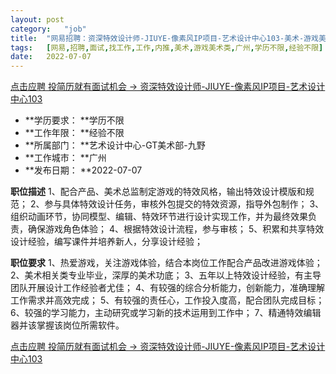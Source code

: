 ```yaml
---
layout:	post
category:	"job"
title:	"网易招聘：资深特效设计师-JIUYE-像素风IP项目-艺术设计中心103-美术-游戏美术类-广州学历不限经验不限"
tags:	[网易,招聘,面试,找工作,工作,内推,美术,游戏美术类,广州,学历不限,经验不限]
date:	2022-07-07
---
```


[点击应聘 投简历就有面试机会 -> 资深特效设计师-JIUYE-像素风IP项目-艺术设计中心103](http://mobile.bole.netease.com/bole/boleDetail?id=38099&employeeId=346f03c3cda5f04c&key=all)



- **学历要求： **学历不限
- **工作年限： **经验不限
- **所属部门： **艺术设计中心-GT美术部-九野
- **工作城市： **广州
- **发布日期： **2022-07-07



**职位描述**
1、配合产品、美术总监制定游戏的特效风格，输出特效设计模版和规范；
2、参与具体特效设计任务，审核外包提交的特效资源，指导外包制作；
3、组织动画环节，协同模型、编辑、特效环节进行设计实现工作，并为最终效果负责，确保游戏角色体验；
4、根据特效设计流程，参与审核；
5、积累和共享特效设计经验，编写课件并培养新人，分享设计经验；



**职位要求**
1、热爱游戏，关注游戏体验，结合本岗位工作配合产品改进游戏体验；
2、美术相关类专业毕业，深厚的美术功底；
3、五年以上特效设计经验，有主导团队开展设计工作经验者尤佳；
4、有较强的综合分析能力，创新能力，准确理解工作需求并高效完成；
5、有较强的责任心，工作投入度高，配合团队完成目标；
6、较强的学习能力，主动研究或学习新的技术运用到工作中；
7、精通特效编辑器并该掌握该岗位所需软件。



[点击应聘 投简历就有面试机会 -> 资深特效设计师-JIUYE-像素风IP项目-艺术设计中心103](http://mobile.bole.netease.com/bole/boleDetail?id=38099&employeeId=346f03c3cda5f04c&key=all)
